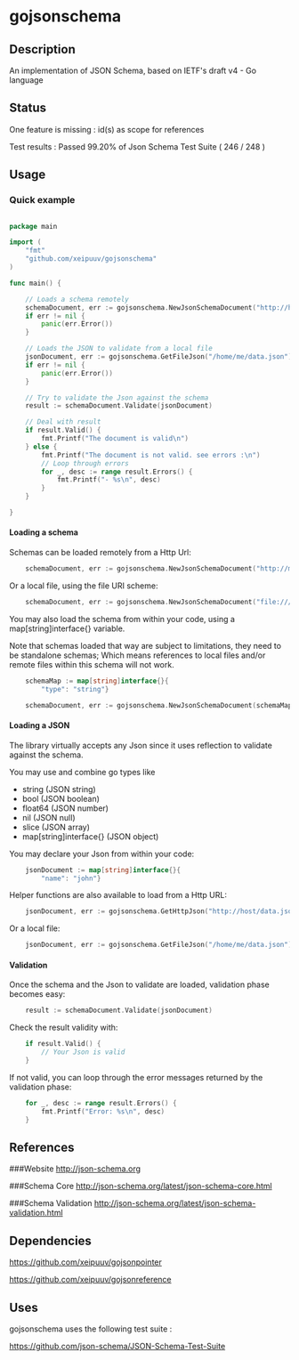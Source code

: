# gojsonschema

## Description
An implementation of JSON Schema, based on IETF's draft v4 - Go language

## Status

One feature is missing : id(s) as scope for references

Test results : Passed 99.20% of Json Schema Test Suite ( 246 / 248 )

## Usage 

### Quick example

```go

package main

import (
    "fmt"
    "github.com/xeipuuv/gojsonschema"
)

func main() {

    // Loads a schema remotely
    schemaDocument, err := gojsonschema.NewJsonSchemaDocument("http://host/schema.json")
    if err != nil {
        panic(err.Error())
    }

    // Loads the JSON to validate from a local file
    jsonDocument, err := gojsonschema.GetFileJson("/home/me/data.json")
    if err != nil {
        panic(err.Error())
    }

	// Try to validate the Json against the schema
    result := schemaDocument.Validate(jsonDocument)

	// Deal with result
    if result.Valid() {
        fmt.Printf("The document is valid\n")
    } else {
        fmt.Printf("The document is not valid. see errors :\n")
        // Loop through errors
        for _, desc := range result.Errors() {
            fmt.Printf("- %s\n", desc)
        }
    }

}


```

#### Loading a schema

Schemas can be loaded remotely from a Http Url:

```go
    schemaDocument, err := gojsonschema.NewJsonSchemaDocument("http://myhost/schema.json")
```

Or a local file, using the file URI scheme:

```go
	schemaDocument, err := gojsonschema.NewJsonSchemaDocument("file:///home/me/schema.json")
```

You may also load the schema from within your code, using a map[string]interface{} variable.

Note that schemas loaded that way are subject to limitations, they need to be standalone schemas; 
Which means references to local files and/or remote files within this schema will not work.

```go
	schemaMap := map[string]interface{}{
		"type": "string"}

	schemaDocument, err := gojsonschema.NewJsonSchemaDocument(schemaMap)
```

#### Loading a JSON

The library virtually accepts any Json since it uses reflection to validate against the schema.

You may use and combine go types like 
* string (JSON string)
* bool (JSON boolean)
* float64 (JSON number)
* nil (JSON null)
* slice (JSON array)
* map[string]interface{} (JSON object)

You may declare your Json from within your code:

```go
	jsonDocument := map[string]interface{}{
		"name": "john"}
```

Helper functions are also available to load from a Http URL:

```go
    jsonDocument, err := gojsonschema.GetHttpJson("http://host/data.json")
```

Or a local file:

```go
	jsonDocument, err := gojsonschema.GetFileJson("/home/me/data.json")
```

#### Validation

Once the schema and the Json to validate are loaded, validation phase becomes easy:

```go
	result := schemaDocument.Validate(jsonDocument)
```

Check the result validity with:

```go
	if result.Valid() {
		// Your Json is valid
	}
```

If not valid, you can loop through the error messages returned by the validation phase:

```go
	for _, desc := range result.Errors() {
    	fmt.Printf("Error: %s\n", desc)
	}
```

## References

###Website
http://json-schema.org

###Schema Core
http://json-schema.org/latest/json-schema-core.html

###Schema Validation
http://json-schema.org/latest/json-schema-validation.html

## Dependencies
https://github.com/xeipuuv/gojsonpointer

https://github.com/xeipuuv/gojsonreference

## Uses

gojsonschema uses the following test suite :

https://github.com/json-schema/JSON-Schema-Test-Suite
